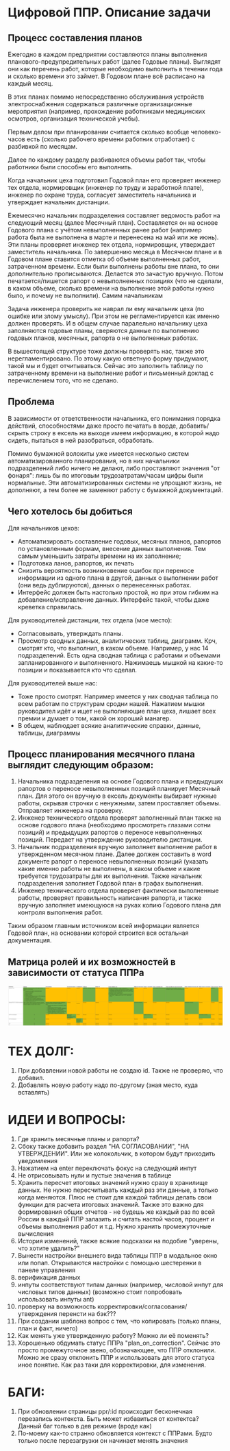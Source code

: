# Цифровой ППР. Описание задачи

## Процесс составления планов

Ежегодно в каждом предприятии составляются планы выполнения планового-предупредительных работ (далее Годовые планы).
Выглядят они как перечень работ, которые необходимо выполнить в течении года и сколько времени это займет. В Годовом плане всё расписано на каждый месяц.

В этих планах помимо непосредственно обслуживания устройств электроснабжения содержаться различные организационные мероприятия (например, прохождение работниками медицинских осмотров, организация технической учебы).

Первым делом при планировании считается сколько вообще человеко-часов есть (сколько рабочего времени работник отработает) с разбивкой по месяцам.

Далее по каждому разделу разбиваются объемы работ так, чтобы работники были способны его выполнить.

Когда начальник цеха подготовил Годовой план его проверяет инженер тех отдела, нормировщик (инженер по труду и заработной плате), инженер по охране труда, согласует заместитель начальника и утверждает начальник дистанции.

Ежемесячно начальник подразделения составляет ведомость работ на следующий месяц (далее Месячный план). Составляется он на основе Годового плана с учётом невыполненных ранее работ (например работа была не выполнена в марте и перенесена на май или же июнь).
Эти планы проверяет инженер тех отдела, нормировщик, утверждает заместитель начальника.
По завершению месяца в Месячном плане и в Годовом плане ставится отметка об объеме выполненных работ, затраченном времени. Если были выполнены работы вне плана, то они дополнительно прописываются. Делается это зачастую вручную.
Потом печатается/пишется рапорт о невыполненных позициях (что не сделали, в каком объеме, сколько времени на выполнение этой работы нужно было, и почему не выполнили).
Самим начальникам

Задача инженера проверить не наврал ли ему начальник цеха (по ошибке или злому умыслу). При этом не регламентируется как именно должен проверять. И в общем случае паралельно начальнику цеха заполняются годовые планы, сверяются данные по выполнению годовых планов, месячных, рапорта о не выполненных работах.

В вышестоящей структуре тоже должны проверять нас, также это нерегламентировано. По этому какую ответную форму придумают, такой мы и будет отчитываться. Сейчас это заполнить таблицу по затраченному времени на выполнение работ и письменный доклад с перечислением того, что не сделано.

## Проблема

В зависимости от ответственности начальника, его понимания порядка действий, способностями даже просто печатать в ворде, добавить/скрыть строку в ексель на выходе имеем информацию, в которой надо сидеть, пытаться в ней разобраться, обработать.

Помимо бумажной волокиты уже имеется несколько систем автоматизированного планирования, но в них начальники подразделений либо ничего не делают, либо проставляют значения "от фонаря": лишь бы по итоговым трудозатратам/часам цифры были нормальные. Эти автоматизированных системы не упрощают жизнь, не дополняют, а тем более не заменяют работу с бумажной документаций.

## Чего хотелось бы добиться

Для начальников цехов:

- Автоматизировать составление годовых, месяных планов, рапортов по установленным формам, внесение данных выполнения. Тем самым уменьшить затраты времени на их заполнение;
- Подготовка ланов, рапортов, их печать
- Снизить вероятность возникновение ошибок при переносе информации из одного плана в другой, данных о выполнении работ (они ведь дублируются), данных о перенесенных работах.
- Интерфейс должен быть настолько простой, но при этом гибким на добавление/исправление данных. Интерфейс такой, чтобы даже креветка справилась.

Для руководителей дистанции, тех отдела (мое место):

- Согласовывать, утверждать планы.
- Просмотр сводных данных, аналитических таблиц, диаграмм. Крч, смотрят кто, что выполнил, в каком объеме. Например, у нас 14 подразделений. Есть одна сводная таблица с работами и объемами запланированного и выполненного. Нажимаешь мышкой на какие-то позиции и показывается кто что сделал.

Для руководителей выше нас:

- Тоже просто смотрят. Например имеется у них сводная таблица по всем работам по структурам сродни нашей. Нажатием мышки руководител идёт и ищет не выполняющие план цеха, лишает всех премии и думает о том, какой он хороший манагер.
- В общем, наблюдает всякие аналитические справки, данные, таблицы, диаграммы

## Процесс планирования месячного плана выглядит следующим образом:

1. Начальника подразделения на основе Годового плана и предыдущих рапортов о переносе невыполненных позиций планирует Месячный план. Для этого он вручную в ексель документы выбирает нужные работы, скрывая строчки с ненужными, затем проставляет объемы. Отправляет инженера на проверку.
2. Инженер технического отдела проверят заполненный план также на основе годового плана (необходимо просмотреть глазами сотни позиций) и предыдущих рапортов о переносе невыполненных позиций. Передает на утверждение руководителю дистанции.
3. Начальник подразделения вручную заполняет выполнение работ в утвержденном месячном плане. Далее должен составить в word документе рапорт о переносе невыполненных позиций (указать какие именно работы не выполнены, в каком объеме и какие требуется трудозатраты для их выполнения. Также начальник подразделения заполняет Годовой план в графах выполнения.
4. Инженер технического отдела проверяет фактически выполненные работы, проверяет правильность написания рапорта, и также вручную заполняет имеющуюся на руках копию Годового плана для контроля выполнения работ.

Таким образом главным источником всей информации является Годовой план, на основании которой строится вся остальная документация.

## Матрица ролей и их возможностей в зависимости от статуса ППРа

![Роли и статусы](image.png)

# ТЕХ ДОЛГ:

1. При добавлении новой работы не создаю id. Также не проверяю, что добавил.
2. Добавлять новую работу надо по-другому (зная место, куда вставлять)

# ИДЕИ И ВОПРОСЫ:

1. Где хранить месячные планы и рапорта?
2. Сбоку также добавить раздел "НА СОГЛАСОВАНИИ", "НА УТВЕРЖДЕНИИ". Или же колокольчик, в котором будут приходить уведомления
3. Нажатием на enter переключать фокус на следующий инпут
4. Не отрисовывать нули и пустые значения в таблице
5. Хранить пересчет итоговых значений нужно сразу в хранилище данных. Не нужно пересчитывать каждый раз эти данные, а только когда меняются. Плюс не стоит для каждой таблицы делать свои функции для расчета итоговых значений. Также это важно для формирования общих отчетов - не будешь же каждый раз по всей России в каждый ППР залазить и считать настой часов, процент и объемы выполнения работ и т.д. Нужно хранить промежуточные вычисления
6. История изменений, также всякие подсказки на подобие "уверены, что хотите удалить?"
7. Вынести настройки внешнего вида таблицы ППР в модальное окно или попап. Открываются настройки с помощью шестеренки в панеле управления
8. верификация данных
9. инпуты соответствуют типам данных (например, числовой инпут для числовых типов данных) (возможно стоит попробовать использовать инпуты ant)
10. проверку на возможность корректировки/согласования/утверждения перенсти на бэк???
11. При создании шаблона вопрос с тем, что копировать (только планы, план и факт, ничего)
12. Как менять уже утвержденную работу? Можно ли её поменять?
13. Хорошенько обдумать статус ППРа "plan_on_correction". Сейчас это просто промежуточное звено, обозначающее, что ППР отклонили. Можно же сразу отклонить ППР и использовать для этого статуса иное понятие. Как раз таки для корректировки, для изменения.

# БАГИ:

1. При обновлении страницы ppr/:id происходит бесконечная перезапись контекста. Быть может избавиться от контектса? Данный баг только в дев режиме (вроде как)
2. По-моему как-то странно обновляется контекст с ППРами. Будто только после перезагрузки он начинает менять значения
